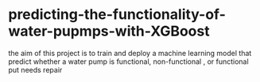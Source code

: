 # predicting-the-functionality-of-water-pupmps-with-XGBoost
the aim of this project is to train and deploy a machine learning model that predict whether a water pump is functional, non-functional , or functional put needs repair
